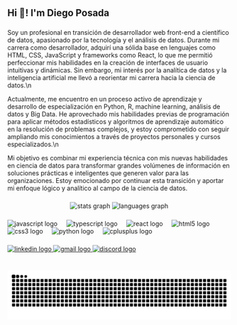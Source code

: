 <h2 align="left">Hi 👋! I'm Diego Posada</h2>

###

<p align="left">Soy un profesional en transición de desarrollador web front-end a científico de datos, apasionado por la tecnología y el análisis de datos. Durante mi carrera como desarrollador, adquirí una sólida base en lenguajes como HTML, CSS, JavaScript y frameworks como React, lo que me permitió perfeccionar mis habilidades en la creación de interfaces de usuario intuitivas y dinámicas. Sin embargo, mi interés por la analítica de datos y la inteligencia artificial me llevó a reorientar mi carrera hacia la ciencia de datos.\n

Actualmente, me encuentro en un proceso activo de aprendizaje y desarrollo de especialización en Python, R, machine learning, análisis de datos y Big Data. He aprovechado mis habilidades previas de programación para aplicar métodos estadísticos y algoritmos de aprendizaje automático en la resolución de problemas complejos, y estoy comprometido con seguir ampliando mis conocimientos a través de proyectos personales y cursos especializados.\n

Mi objetivo es combinar mi experiencia técnica con mis nuevas habilidades en ciencia de datos para transformar grandes volúmenes de información en soluciones prácticas e inteligentes que generen valor para las organizaciones. Estoy emocionado por continuar esta transición y aportar mi enfoque lógico y analítico al campo de la ciencia de datos.</p>

###

<div align="center">
  <img src="https://github-readme-stats.vercel.app/api?username=PosadaD&hide_title=false&hide_rank=false&show_icons=true&include_all_commits=true&count_private=true&disable_animations=false&theme=dracula&locale=en&hide_border=false" height="150" alt="stats graph"  />
  <img src="https://github-readme-stats.vercel.app/api/top-langs?username=PosadaD&locale=en&hide_title=false&layout=compact&card_width=320&langs_count=5&theme=dracula&hide_border=false" height="150" alt="languages graph"  />
</div>

###

<div align="left">
  <img src="https://cdn.jsdelivr.net/gh/devicons/devicon/icons/javascript/javascript-original.svg" height="30" alt="javascript logo"  />
  <img width="12" />
  <img src="https://cdn.jsdelivr.net/gh/devicons/devicon/icons/typescript/typescript-original.svg" height="30" alt="typescript logo"  />
  <img width="12" />
  <img src="https://cdn.jsdelivr.net/gh/devicons/devicon/icons/react/react-original.svg" height="30" alt="react logo"  />
  <img width="12" />
  <img src="https://cdn.jsdelivr.net/gh/devicons/devicon/icons/html5/html5-original.svg" height="30" alt="html5 logo"  />
  <img width="12" />
  <img src="https://cdn.jsdelivr.net/gh/devicons/devicon/icons/css3/css3-original.svg" height="30" alt="css3 logo"  />
  <img width="12" />
  <img src="https://cdn.jsdelivr.net/gh/devicons/devicon/icons/python/python-original.svg" height="30" alt="python logo"  />
  <img width="12" />
  <img src="https://cdn.jsdelivr.net/gh/devicons/devicon/icons/cplusplus/cplusplus-original.svg" height="30" alt="cplusplus logo"  />
</div>

###

<div align="left">
  <a href="https://www.linkedin.com/in/diego-posada-data-engineer/" target="_blank">
    <img src="https://img.shields.io/static/v1?message=LinkedIn&logo=linkedin&label=&color=0077B5&logoColor=white&labelColor=&style=for-the-badge" height="35" alt="linkedin logo"  />
  </a>
  <a href="mailto:dapiposada@gmail.com" target="_blank">
    <img src="https://img.shields.io/static/v1?message=Gmail&logo=gmail&label=&color=D14836&logoColor=white&labelColor=&style=for-the-badge" height="35" alt="gmail logo"  />
  </a>
  <a href="https://discord.com/users/978515538009550868" target="_blank">
    <img src="https://img.shields.io/static/v1?message=Discord&logo=discord&label=&color=7289DA&logoColor=white&labelColor=&style=for-the-badge" height="35" alt="discord logo"  />
  </a>
</div>

###

<br clear="both">

<img src="https://raw.githubusercontent.com/PosadaD/PosadaD/output/snake.svg" alt="Snake animation" />

###
